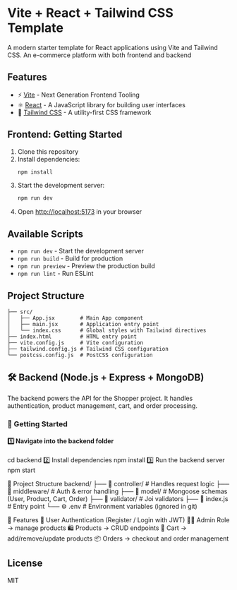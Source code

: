 # Vite + React + Tailwind CSS Template

A modern starter template for React applications using Vite and Tailwind CSS.
An e-commerce platform with both frontend and backend

## Features

- ⚡️ [Vite](https://vitejs.dev/) - Next Generation Frontend Tooling
- ⚛️ [React](https://reactjs.org/) - A JavaScript library for building user interfaces
- 🎨 [Tailwind CSS](https://tailwindcss.com/) - A utility-first CSS framework

## Frontend: Getting Started

1. Clone this repository
2. Install dependencies:
   ```bash
   npm install
   ```
3. Start the development server:
   ```bash
   npm run dev
   ```
4. Open [http://localhost:5173](http://localhost:5173) in your browser

## Available Scripts

- `npm run dev` - Start the development server
- `npm run build` - Build for production
- `npm run preview` - Preview the production build
- `npm run lint` - Run ESLint

## Project Structure

```
├── src/
│   ├── App.jsx        # Main App component
│   ├── main.jsx       # Application entry point
│   └── index.css      # Global styles with Tailwind directives
├── index.html         # HTML entry point
├── vite.config.js     # Vite configuration
├── tailwind.config.js # Tailwind CSS configuration
└── postcss.config.js  # PostCSS configuration
```
## 🛠️ Backend (Node.js + Express + MongoDB)

The backend powers the API for the Shopper project. It handles authentication, product management, cart, and order processing.

### 🚀 Getting Started

#### 1️⃣ Navigate into the backend folder
cd backend
2️⃣ Install dependencies
npm install
3️⃣ Run the backend server
npm start

📂 Project Structure
backend/
├── 📁 controller/     # Handles request logic
├── 📁 middleware/     # Auth & error handling
├── 📁 model/          # Mongoose schemas (User, Product, Cart, Order)
├── 📁 validator/      # Joi validators
├── 📄 index.js        # Entry point
└── ⚙️ .env            # Environment variables (ignored in git)

🔑 Features
🔑 User Authentication (Register / Login with JWT)
👨‍💼 Admin Role → manage products
🛍️ Products → CRUD endpoints
🛒 Cart → add/remove/update products
📦 Orders → checkout and order management

## License

MIT 
